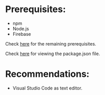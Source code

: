 # Prerequisites:

* npm
* Node.js
* Firebase

Check [here](https://github.com/aravindvnair99/Tiddly-Tots-Play-School/network/dependencies) for the remaining prerequisites.

Check [here](https://github.com/aravindvnair99/Tiddly-Tots-Play-School/blob/master/functions/package.json) for viewing the package.json file.

# Recommendations:

* Visual Studio Code as text editor.